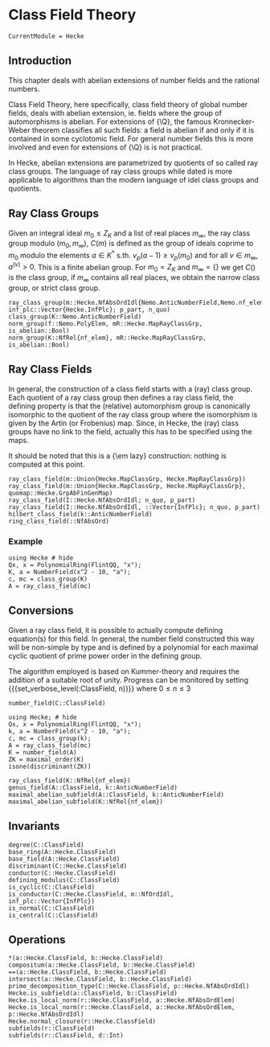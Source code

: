 # Class Field Theory

```@meta
CurrentModule = Hecke
```

## Introduction

This chapter deals with abelian extensions of number fields and the rational numbers.

Class Field Theory, here specifically, class field theory of global number fields, deals
with abelian extension, ie. fields where the group of automorphisms is abelian.
For extensions of {\Q}, the famous Kronnecker-Weber theorem classifies all such fields:
a field is abelian if and only if it is contained in some cyclotomic field. For general
number fields this is more involved and even for extensions of {\Q} is is not practical.

In Hecke, abelian extensions are parametrized by quotients of so called ray class groups.
The language of ray class groups while dated is more applicable to algorithms than the
modern language of idel class groups and quotients.

## Ray Class Groups

Given an integral ideal $m_0 \le Z_K$ and a list of real places $m_\infty$, the
ray class group modulo $(m_0, m_\infty)$, $C(m)$ is defined as the group
of ideals coprime to $m_0$ modulo the elements $a\in K^*$ s.th.
$v_p(a-1) \ge v_p(m_0)$ and for all $v\in m_\infty$, $a^{(v)} >0$.
This is a finite abelian group. For $m_0 = Z_K$ and $m_\infty = \{\}$ we
get $C()$ is the class group, if $m_\infty$ contains all real places, we obtain
the narrow class group, or strict class group.

```@docs
ray_class_group(m::Hecke.NfAbsOrdIdl{Nemo.AnticNumberField,Nemo.nf_elem}, inf_plc::Vector{Hecke.InfPlc}; p_part, n_quo)
class_group(K::Nemo.AnticNumberField)
norm_group(f::Nemo.PolyElem, mR::Hecke.MapRayClassGrp, is_abelian::Bool)
norm_group(K::NfRel{nf_elem}, mR::Hecke.MapRayClassGrp, is_abelian::Bool)
```


## Ray Class Fields

In general, the construction of a class field starts with a (ray) class group. Each quotient
of a ray class group then defines a ray class field, the defining property is that the
(relative) automorphism group is canonically isomorphic to the quotient of the ray class group
where the isomorphism is given by the Artin (or Frobenius) map. Since, in Hecke, the
(ray) class groups have no link to the field, actually this has to be specified using the
maps.

It should be noted that this is a {\em lazy} construction: nothing is computed at this point.

```@docs
ray_class_field(m::Union{Hecke.MapClassGrp, Hecke.MapRayClassGrp})
ray_class_field(m::Union{Hecke.MapClassGrp, Hecke.MapRayClassGrp}, quomap::Hecke.GrpAbFinGenMap)
ray_class_field(I::Hecke.NfAbsOrdIdl; n_quo, p_part)
ray_class_field(I::Hecke.NfAbsOrdIdl, ::Vector{InfPlc}; n_quo, p_part)
hilbert_class_field(k::AnticNumberField)
ring_class_field(::NfAbsOrd)
```

### Example

```@repl
using Hecke # hide
Qx, x = PolynomialRing(FlintQQ, "x");
K, a = NumberField(x^2 - 10, "a");
c, mc = class_group(K)
A = ray_class_field(mc)
```

## Conversions

Given a ray class field, it is possible to actually compute defining equation(s) for this field.
In general, the number field constructed this way will be non-simple by type and is defined
by a polynomial for each maximal cyclic quotient of prime power order in the defining group.

The algorithm employed is based on Kummer-theory and requires the addition of a suitable
root of unity. Progress can be monitored by setting {{{set_verbose_level(:ClassField, n)}}}
where $0\le n\le 3$

```@docs
number_field(C::ClassField)
```

```@repl
using Hecke; # hide
Qx, x = PolynomialRing(FlintQQ, "x");
k, a = NumberField(x^2 - 10, "a");
c, mc = class_group(k);
A = ray_class_field(mc)
K = number_field(A)
ZK = maximal_order(K)
isone(discriminant(ZK))
```

```@docs
ray_class_field(K::NfRel{nf_elem})
genus_field(A::ClassField, k::AnticNumberField)
maximal_abelian_subfield(A::ClassField, k::AnticNumberField)
maximal_abelian_subfield(K::NfRel{nf_elem})
```

## Invariants
```@docs
degree(C::ClassField)
base_ring(A::Hecke.ClassField)
base_field(A::Hecke.ClassField)
discriminant(C::Hecke.ClassField)
conductor(C::Hecke.ClassField)
defining_modulus(C::ClassField)
is_cyclic(C::ClassField)
is_conductor(C::Hecke.ClassField, m::NfOrdIdl, inf_plc::Vector{InfPlc})
is_normal(C::ClassField)
is_central(C::ClassField)
```

## Operations
```@docs
*(a::Hecke.ClassField, b::Hecke.ClassField)
compositum(a::Hecke.ClassField, b::Hecke.ClassField)
==(a::Hecke.ClassField, b::Hecke.ClassField)
intersect(a::Hecke.ClassField, b::Hecke.ClassField)
prime_decomposition_type(C::Hecke.ClassField, p::Hecke.NfAbsOrdIdl)
Hecke.is_subfield(a::ClassField, b::ClassField)
Hecke.is_local_norm(r::Hecke.ClassField, a::Hecke.NfAbsOrdElem)
Hecke.is_local_norm(r::Hecke.ClassField, a::Hecke.NfAbsOrdElem, p::Hecke.NfAbsOrdIdl)
Hecke.normal_closure(r::Hecke.ClassField)
subfields(r::ClassField)
subfields(r::ClassField, d::Int)
```

